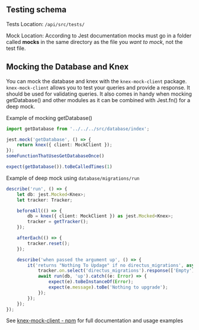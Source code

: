 ## Testing schema
Tests Location: `/api/src/tests/`

Mock Location: According to Jest documentation mocks must go in a folder called __mocks__ in the same directory as the file you _want to mock_, not the test file.

## Mocking the Database and Knex

 You can mock the database and knex with the `knex-mock-client` package. `knex-mock-client` allows you to test your queries and provide a response. It should be used for validating queries. It also comes in handy when mocking getDatabase() and other modules as it can be combined with Jest.fn() for a deep mock.

Example of mocking getDatabase()
```ts
import getDatabase from '../../../src/database/index';

jest.mock('getDatabase', () => {
    return knex({ client: MockClient });
});
someFunctionThatUsesGetDatabaseOnce()

expect(getDatabase()).toBeCalledTimes(1)
```

Example of deep mock using `database/migrations/run` 
```ts
describe('run', () => {
	let db: jest.Mocked<Knex>;
	let tracker: Tracker;

	beforeAll(() => {
		db = knex({ client: MockClient }) as jest.Mocked<Knex>;
		tracker = getTracker();
	});

	afterEach(() => {
		tracker.reset();
	});

	describe('when passed the argument up', () => {
		it('returns "Nothing To Updage" if no directus_migrations', async () => {
			tracker.on.select('directus_migrations').response(['Empty']);
			await run(db, 'up').catch((e: Error) => {
				expect(e).toBeInstanceOf(Error);
				expect(e.message).toBe('Nothing to upgrade');
			});
		});
	});
});

```

See  [knex-mock-client  -  npm](https://www.npmjs.com/package/knex-mock-client) for full documentation and usage examples